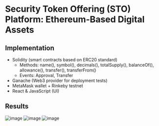 # Security Token Offering (STO) Platform: Ethereum-Based Digital Assets

## Implementation
- Solidity (smart contracts based on ERC20 standard)
  -  Methods: name(), symbol(), decimals(), totalSupply(), balanceOf(), allowance(), transfer(), transferFrom()
  -  Events: Approval, Transfer 
- Ganache (Web3 provider for deployment tests)
- MetaMask wallet + Rinkeby testnet 
- React & JavaScript (UI)
## Results
![image](https://user-images.githubusercontent.com/78432605/118181357-a9b54f00-b405-11eb-8787-85c0f2b86b41.png)
![image](https://user-images.githubusercontent.com/78432605/118181466-cc476800-b405-11eb-9d95-d0602e4f4bc4.png)
![image](https://user-images.githubusercontent.com/78432605/118218634-dd17ce00-b445-11eb-9c9e-fe3bd1f77f4f.png)
